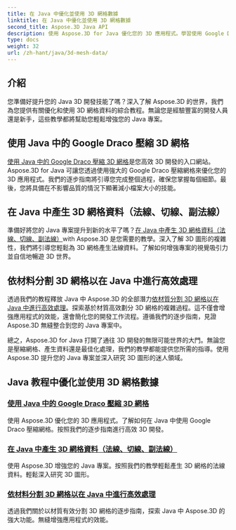 ```yaml
---
title: 在 Java 中優化並使用 3D 網格數據
linktitle: 在 Java 中優化並使用 3D 網格數據
second_title: Aspose.3D Java API
description: 使用 Aspose.3D for Java 優化您的 3D 應用程式。學習使用 Google Draco 壓縮網格、產生網格資料以及按材質高效處理 3D 網格。
type: docs
weight: 32
url: /zh-hant/java/3d-mesh-data/
---
```

## 介紹

您準備好提升您的 Java 3D 開發技能了嗎？深入了解 Aspose.3D 的世界，我們為您提供有關優化和使用 3D 網格資料的綜合教程。無論您是經驗豐富的開發人員還是新手，這些教學都將幫助您輕鬆增強您的 Java 專案。

## 使用 Java 中的 Google Draco 壓縮 3D 網格

[使用 Java 中的 Google Draco 壓縮 3D 網格](./compress-meshes-google-draco/)是您高效 3D 開發的入口網站。 Aspose.3D for Java 可讓您透過使用強大的 Google Draco 壓縮網格來優化您的 3D 應用程式。我們的逐步指南將引導您完成整個過程，確保您掌握每個細節。最後，您將具備在不影響品質的情況下顯著減小檔案大小的技能。

## 在 Java 中產生 3D 網格資料（法線、切線、副法線）

準備好將您的 Java 專案提升到新的水平了嗎？[在 Java 中產生 3D 網格資料（法線、切線、副法線）](./generate-mesh-data/)with Aspose.3D 是您需要的教學。深入了解 3D 圖形的複雜性，我們將引導您輕鬆為 3D 網格產生法線資料。了解如何增強專案的視覺吸引力並自信地暢遊 3D 世界。

## 依材料分割 3D 網格以在 Java 中進行高效處理

透過我們的教程釋放 Java 中 Aspose.3D 的全部潛力[依材質分割 3D 網格以在 Java 中進行高效處理](./split-meshes-by-material/)。探索基於材質高效劃分 3D 網格的複雜過程。這不僅會增強應用程式的效能，還會簡化您的開發工作流程。遵循我們的逐步指南，見證 Aspose.3D 無縫整合到您的 Java 專案中。

總之，Aspose.3D for Java 打開了通往 3D 開發的無限可能世界的大門。無論您是壓縮網格、產生資料還是最佳化處理，我們的教學都能提供您所需的指導。使用 Aspose.3D 提升您的 Java 專案並深入研究 3D 圖形的迷人領域。
## Java 教程中優化並使用 3D 網格數據
### [使用 Java 中的 Google Draco 壓縮 3D 網格](./compress-meshes-google-draco/)
使用 Aspose.3D 優化您的 3D 應用程式。了解如何在 Java 中使用 Google Draco 壓縮網格。按照我們的逐步指南進行高效 3D 開發。
### [在 Java 中產生 3D 網格資料（法線、切線、副法線）](./generate-mesh-data/)
使用 Aspose.3D 增強您的 Java 專案。按照我們的教學輕鬆產生 3D 網格的法線資料。輕鬆深入研究 3D 圖形。
### [依材料分割 3D 網格以在 Java 中進行高效處理](./split-meshes-by-material/)
透過我們關於以材質有效分割 3D 網格的逐步指南，探索 Java 中 Aspose.3D 的強大功能。無縫增強應用程式的效能。